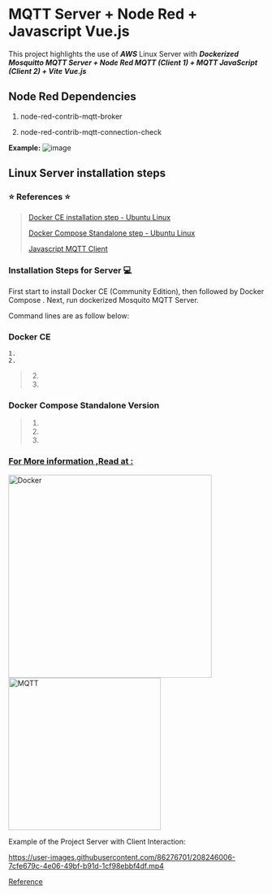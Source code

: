 # MQTT Server + Node Red + Javascript Vue.js
 This project highlights the use of __*AWS*__ Linux Server with __*Dockerized Mosquitto MQTT Server + Node Red MQTT (Client 1) + MQTT JavaScript (Client 2) + Vite Vue.js*__
 
## Node Red Dependencies
1.  node-red-contrib-mqtt-broker

2. node-red-contrib-mqtt-connection-check 

__Example:__
![image](https://user-images.githubusercontent.com/86276701/208245377-79878ba8-aba8-4da2-8da0-2a7b35d95e33.png)


## Linux Server installation steps

### :star: References :star:
>[Docker CE installation step - Ubuntu Linux ](https://docker-docs.netlify.app/install/linux/docker-ce/ubuntu/#prerequisites)
>
>[Docker Compose Standalone step - Ubuntu Linux](https://docs.docker.com/compose/install/other/)
>
>[Javascript MQTT Client](https://raw.githubusercontent.com/eclipse/paho.mqtt.javascript/master/src/paho-mqtt.js)



### Installation Steps for Server :computer:

First start to install Docker CE (Community Edition), then followed by Docker Compose . Next, run dockerized Mosquito MQTT Server. 


Command lines are as follow below:

### Docker CE 

    1.
    2.
> 2.
> 3.

### Docker Compose Standalone Version
> 1.
> 2.
> 3.
>
>
>
>
>
>


### <ins> For More information ,Read at :</ins>

<a href="https://docs.docker.com/">
        <img alt="Docker" src="https://user-images.githubusercontent.com/86276701/208244795-b01f5463-474b-4207-bbbe-b1cf1d771073.png" width="400" >
     </a>
<a href="https://github.com/eclipse/paho.mqtt.javascript">
        <img alt="MQTT" src="https://user-images.githubusercontent.com/86276701/208244592-3fede491-82ba-48fd-aa86-bdbf0011114c.png" width="300" >
     </a>

Example of the Project Server with Client Interaction:

https://user-images.githubusercontent.com/86276701/208246006-7cfe679c-4e06-49bf-b91d-1cf98ebbf4df.mp4



[Reference](https://www.youtube.com/watch?v=HYpzhLLcguY&t=1996s)

